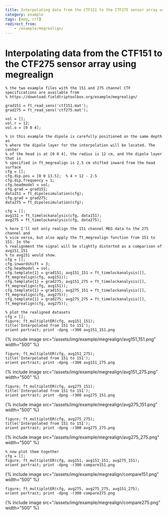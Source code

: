 ```yaml
---
title: Interpolating data from the CTF151 to the CTF275 sensor array using megrealign
category: example
tags: [meg, ctf]
redirect_from:
    - /example/megrealign/
---
```


# Interpolating data from the CTF151 to the CTF275 sensor array using megrealign

    % the two example files with the 151 and 275 channel CTF specifications are available from
    % https://download.fieldtriptoolbox.org/example/megrealign/

    grad151 = ft_read_sens('ctf151.mat');
    grad275 = ft_read_sens('ctf275.mat');

    vol = [];
    vol.r = 12;
    vol.o = [0 0 4];

    % in this example the dipole is carefully positioned on the same depth as
    % where the dipole layer for the interpolation will be located. The center
    % of the head is at [0 0 4], the radius is 12 cm, and the dipole layer that is
    % specified in ft_megrealign is 2.5 cm shifted inward from the head surface
    cfg = [];
    cfg.dip.pos = [0 0 13.5];  % 4 + 12 - 2.5
    cfg.dip.frequency = 1;
    cfg.headmodel = vol;
    cfg.grad = grad151;
    data151 = ft_dipolesimulation(cfg);
    cfg.grad = grad275;
    data275 = ft_dipolesimulation(cfg);

    cfg = [];
    avg151 = ft_timelockanalysis(cfg, data151);
    avg275 = ft_timelockanalysis(cfg, data275);

    % here I'll not only realign the 151 channel MEG data to the 275 channel and
    % vice versa, but also apply the ft_megrealign function from 151 to 151. In the
    % realignment the signal will be slightly distorted as a comparison of avg151_151
    % to avg151 would show.
    cfg = [];
    cfg.inwardshift = 3;
    cfg.headmodel = vol;
    cfg.template{1} = grad151; avg151_151 = ft_timelockanalysis([], ft_megrealign(cfg, avg151));
    cfg.template{1} = grad275; avg151_275 = ft_timelockanalysis([], ft_megrealign(cfg, avg151));
    cfg.template{1} = grad151; avg275_151 = ft_timelockanalysis([], ft_megrealign(cfg, avg275));
    cfg.template{1} = grad275; avg275_275 = ft_timelockanalysis([], ft_megrealign(cfg, avg275));

    % plot the realigned datasets
    cfg = [];
    figure; ft_multiplotER(cfg, avg151_151);
    title('Interpolated from 151 to 151');
    orient portrait; print -dpng -r300 avg151_151.png

{% include image src="/assets/img/example/megrealign/avg151_151.png" width="500" %}

    figure; ft_multiplotER(cfg, avg151_275);
    title('Interpolated from 151 to 151');
    orient portrait; print -dpng -r300 avg151_275.png

{% include image src="/assets/img/example/megrealign/avg151_275.png" width="500" %}

    figure; ft_multiplotER(cfg, avg275_151);
    title('Interpolated from 151 to 151');
    orient portrait; print -dpng -r300 avg275_151.png

{% include image src="/assets/img/example/megrealign/avg275_151.png" width="500" %}

    figure; ft_multiplotER(cfg, avg275_275);
    title('Interpolated from 151 to 151');
    orient portrait; print -dpng -r300 avg275_275.png

{% include image src="/assets/img/example/megrealign/avg275_275.png" width="500" %}

    % now plot them together
    cfg = [];
    figure; ft_multiplotER(cfg, avg151, avg151_151, avg275_151);
    orient portrait; print -dpng -r300 compare151.png

{% include image src="/assets/img/example/megrealign/compare151.png" width="500" %}

    figure; ft_multiplotER(cfg, avg275, avg275_275, avg151_275);
    orient portrait; print -dpng -r300 compare275.png

{% include image src="/assets/img/example/megrealign/compare275.png" width="500" %}
